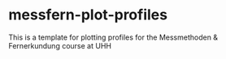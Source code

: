 # messfern-plot-profiles
This is a template for plotting profiles for the Messmethoden &amp; Fernerkundung course at UHH
